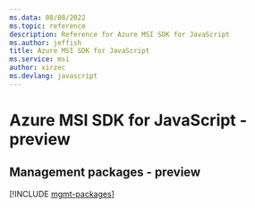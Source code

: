 ```yaml
---
ms.data: 08/08/2022
ms.topic: reference
description: Reference for Azure MSI SDK for JavaScript
ms.author: jeffish
title: Azure MSI SDK for JavaScript
ms.service: msi
author: xirzec
ms.devlang: javascript
---
```

# Azure MSI SDK for JavaScript - preview

## Management packages - preview
[!INCLUDE [mgmt-packages](msi-mgmt-index.md)]